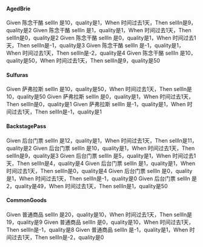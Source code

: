#### AgedBrie
Given 陈念干酪 sellIn 是10，quality是1，When 时间过去1天，Then sellIn是9，quality是2
Given 陈念干酪 sellIn 是1，quality是1，When 时间过去1天，Then sellIn是0，quality是2
Given 陈念干酪 sellIn 是0，quality是1，When 时间过去1天，Then sellIn是-1，quality是3
Given 陈念干酪 sellIn 是-1，quality是1，When 时间过去1天，Then sellIn是-2，quality是4
Given 陈念干酪 sellIn 是10，quality是50，When 时间过去1天，Then sellIn是9，quality是50

#### Sulfuras
Given 萨弗拉斯 sellIn 是10，quality是50，When 时间过去1天，Then sellIn是10，quality是50
Given 萨弗拉斯 sellIn 是0，quality是1，When 时间过去1天，Then sellIn是0，quality是1
Given 萨弗拉斯 sellIn 是-1，quality是1，When 时间过去1天，Then sellIn是-1，quality是1

#### BackstagePass
Given 后台门票 sellIn 是12，quality是1，When 时间过去1天，Then sellIn是11，quality是2
Given 后台门票 sellIn 是10，quality是1，When 时间过去1天，Then sellIn是9，quality是3
Given 后台门票 sellIn 是5，quality是1，When 时间过去1天，Then sellIn是4，quality是4
Given 后台门票 sellIn 是1，quality是1，When 时间过去1天，Then sellIn是0，quality是4
Given 后台门票 sellIn 是0，quality是1，When 时间过去1天，Then sellIn是-1，quality是0
Given 后台门票 sellIn 是2，quality是49，When 时间过去1天，Then sellIn是1，quality是50

#### CommonGoods
Given 普通商品 sellIn 是20，quality是10，When 时间过去1天，Then sellIn是19，quality是9
Given 普通商品 sellIn 是0，quality是10，When 时间过去1天，Then sellIn是-1，quality是8
Given 普通商品 sellIn 是-1，quality是1，When 时间过去1天，Then sellIn是-2，quality是0

